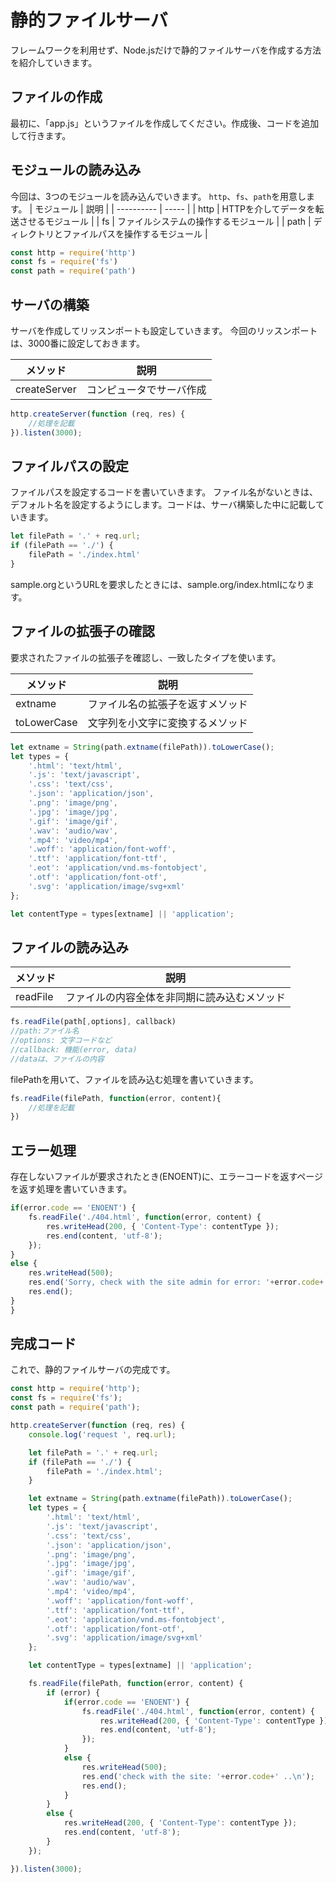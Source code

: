 # 静的ファイルサーバ

フレームワークを利用せず、Node.jsだけで静的ファイルサーバを作成する方法を紹介していきます。

## ファイルの作成

最初に、「app.js」というファイルを作成してください。作成後、コードを追加して行きます。

## モジュールの読み込み

今回は、3つのモジュールを読み込んでいきます。
`http`、`fs`、`path`を用意します。
| モジュール  | 説明 |
| ---------- | ----- |
| http | HTTPを介してデータを転送させるモジュール |
| fs | ファイルシステムの操作するモジュール |
| path | ディレクトリとファイルパスを操作するモジュール |

```JavaScript
const http = require('http')
const fs = require('fs')
const path = require('path')
```

## サーバの構築

サーバを作成してリッスンポートも設定していきます。
今回のリッスンポートは、3000番に設定しておきます。

|   メソッド  | 説明 |
| ---------- | ---- |
|   createServer  | コンピュータでサーバ作成 |

```JavaScript
http.createServer(function (req, res) {
    //処理を記載
}).listen(3000);
```

## ファイルパスの設定

ファイルパスを設定するコードを書いていきます。
ファイル名がないときは、デフォルト名を設定するようにします。コードは、サーバ構築した中に記載していきます。

```JavaScript
let filePath = '.' + req.url;
if (filePath == './') {
    filePath = './index.html'
}
```

sample.orgというURLを要求したときには、sample.org/index.htmlになります。

## ファイルの拡張子の確認

要求されたファイルの拡張子を確認し、一致したタイプを使います。

|   メソッド  | 説明 |
| ---------- | ---- |
| extname | ファイル名の拡張子を返すメソッド |
| toLowerCase | 文字列を小文字に変換するメソッド |

```JavaScript
let extname = String(path.extname(filePath)).toLowerCase();
let types = {
    '.html': 'text/html',
    '.js': 'text/javascript',
    '.css': 'text/css',
    '.json': 'application/json',
    '.png': 'image/png',
    '.jpg': 'image/jpg',
    '.gif': 'image/gif',
    '.wav': 'audio/wav',
    '.mp4': 'video/mp4',
    '.woff': 'application/font-woff',
    '.ttf': 'application/font-ttf',
    '.eot': 'application/vnd.ms-fontobject',
    '.otf': 'application/font-otf',
    '.svg': 'application/image/svg+xml'
};

let contentType = types[extname] || 'application';
```

## ファイルの読み込み

|   メソッド  | 説明 |
| ---------- | ---- |
| readFile | ファイルの内容全体を非同期に読み込むメソッド |

```JavaScript
fs.readFile(path[,options], callback)
//path:ファイル名
//options: 文字コードなど
//callback: 機能(error, data)
//dataは、ファイルの内容
```

filePathを用いて、ファイルを読み込む処理を書いていきます。

```JavaScript
fs.readFile(filePath, function(error, content){
    //処理を記載
})
```

## エラー処理

存在しないファイルが要求されたとき(ENOENT)に、エラーコードを返すページを返す処理を書いていきます。

```JavaScript
if(error.code == 'ENOENT') {
    fs.readFile('./404.html', function(error, content) {
        res.writeHead(200, { 'Content-Type': contentType });
        res.end(content, 'utf-8');
    });
}
else {
    res.writeHead(500);
    res.end('Sorry, check with the site admin for error: '+error.code+' ..\n');
    res.end();
}
}
```

## 完成コード

これで、静的ファイルサーバの完成です。

```JavaScript
const http = require('http');
const fs = require('fs');
const path = require('path');

http.createServer(function (req, res) {
    console.log('request ', req.url);

    let filePath = '.' + req.url;
    if (filePath == './') {
        filePath = './index.html';
    }

    let extname = String(path.extname(filePath)).toLowerCase();
    let types = {
        '.html': 'text/html',
        '.js': 'text/javascript',
        '.css': 'text/css',
        '.json': 'application/json',
        '.png': 'image/png',
        '.jpg': 'image/jpg',
        '.gif': 'image/gif',
        '.wav': 'audio/wav',
        '.mp4': 'video/mp4',
        '.woff': 'application/font-woff',
        '.ttf': 'application/font-ttf',
        '.eot': 'application/vnd.ms-fontobject',
        '.otf': 'application/font-otf',
        '.svg': 'application/image/svg+xml'
    };

    let contentType = types[extname] || 'application';

    fs.readFile(filePath, function(error, content) {
        if (error) {
            if(error.code == 'ENOENT') {
                fs.readFile('./404.html', function(error, content) {
                    res.writeHead(200, { 'Content-Type': contentType });
                    res.end(content, 'utf-8');
                });
            }
            else {
                res.writeHead(500);
                res.end('check with the site: '+error.code+' ..\n');
                res.end();
            }
        }
        else {
            res.writeHead(200, { 'Content-Type': contentType });
            res.end(content, 'utf-8');
        }
    });

}).listen(3000);
```

